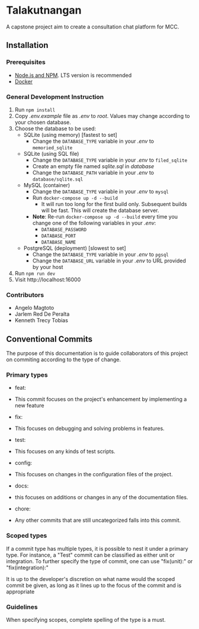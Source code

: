 # Talakutnangan
A capstone project aim to create a consultation chat platform for MCC.

## Installation

### Prerequisites
- [Node.js and NPM]. LTS version is recommended
- [Docker]

### General Development Instruction
1. Run `npm install`
2. Copy *.env.example* file as *.env* to *root*. Values may change according to your chosen
   database.
3. Choose the database to be used:
   - SQLite (using memory) [fastest to set]
     - Change the `DATABASE_TYPE` variable in your *.env* to `memoried_sqlite`
   - SQLite (using SQL file)
     - Change the `DATABASE_TYPE` variable in your *.env* to `filed_sqlite`
     - Create an empty file named *sqlite.sql* in *database*
     - Change the `DATABASE_PATH` variable in your *.env* to `database/sqlite.sql`
   - MySQL (container)
     - Change the `DATABASE_TYPE` variable in your *.env* to `mysql`
     - Run `docker-compose up -d --build`
       - It will run too long for the first build only. Subsequent builds will be fast. This will
         create the database server.
     - **Note**: Re-run `docker-compose up -d --build` every time you change one of the following variables in your *.env*:
       - `DATABASE_PASSWORD`
       - `DATABASE_PORT`
       - `DATABASE_NAME`
   - PostgreSQL (deployment) [slowest to set]
     - Change the `DATABASE_TYPE` variable in your *.env* to `pgsql`
     - Change the `DATABASE_URL` variable in your *.env* to URL provided by your host
4. Run `npm run dev`
5. Visit http://localhost:16000

### Contributors
- Angelo Magtoto
- Jarlem Red De Peralta
- Kenneth Trecy Tobias

[Node.js and NPM]: https://nodejs.org/en/
[Docker]: https://www.docker.com/get-started/

## Conventional Commits

The purpose of this documentation is to guide collaborators of this project on commiting according to the type of change.

### Primary types
* feat:
- This commit focuses on the project's enhancement by implementing a new feature

* fix:
- This focuses on debugging and solving problems in features.

* test:
- This focuses on any kinds of test scripts.

* config:
- This focuses on changes in the configuration files of the project.

* docs:
- this focuses on additions or changes in any of the documentation files.

* chore:
- Any other commits that are still uncategorized falls into this commit.

### Scoped types
If a commit type has multiple types, it is possible to nest it under a primary type. For instance, a "Test" commit can be classified as either unit or integration. To further specify the type of commit, one can use "fix(unit):" or "fix(integration):"

It is up to the developer's discretion on what name would the scoped commit be given, as long as it lines up to the focus of the commit and is appropriate

### Guidelines
When specifying scopes, complete spelling of the type is a must.
